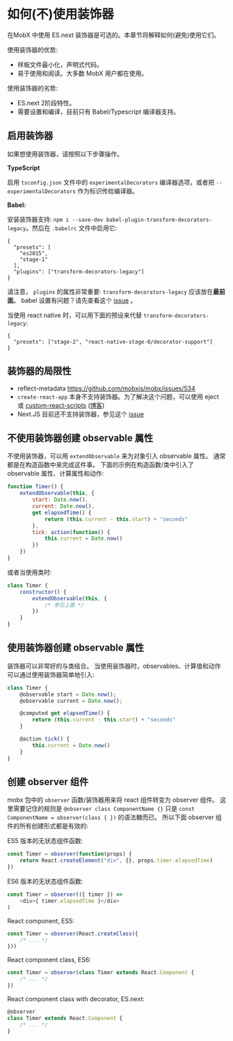 # 如何(不)使用装饰器

在MobX 中使用 ES.next 装饰器是可选的。本章节将解释如何(避免)使用它们。

使用装饰器的优势:
* 样板文件最小化，声明式代码。
* 易于使用和阅读。大多数 MobX 用户都在使用。

使用装饰器的劣势:
* ES.next 2阶段特性。
* 需要设置和编译，目前只有 Babel/Typescript 编译器支持。

## 启用装饰器

如果想使用装饰器，请按照以下步骤操作。

**TypeScript**

启用 `tsconfig.json` 文件中的 `experimentalDecorators` 编译器选项，或者把 `--experimentalDecorators` 作为标识传给编译器。

**Babel:**

安装装饰器支持: `npm i --save-dev babel-plugin-transform-decorators-legacy`。然后在 `.babelrc` 文件中启用它:

```
{
  "presets": [
    "es2015",
    "stage-1"
  ],
  "plugins": ["transform-decorators-legacy"]
}
```

请注意， `plugins` 的属性非常重要: `transform-decorators-legacy` 应该放在**最前面**。
babel 设置有问题？请先查看这个 [issue](https://github.com/mobxjs/mobx/issues/105) 。

当使用 react native 时，可以用下面的预设来代替 `transform-decorators-legacy`:
```
{
  "presets": ["stage-2", "react-native-stage-0/decorator-support"]
}
```

## 装饰器的局限性

* reflect-metadata https://github.com/mobxjs/mobx/issues/534
* `create-react-app` 本身不支持装饰器。为了解决这个问题，可以使用 eject 或 [custom-react-scripts](https://www.npmjs.com/package/custom-react-scripts) ([博客](https://medium.com/@kitze/configure-create-react-app-without-ejecting-d8450e96196a#.n6xx12p5c))
* Next.JS 目前还不支持装饰器，参见这个 [issue](https://github.com/zeit/next.js/issues/26)


## 不使用装饰器创建 observable 属性

不使用装饰器，可以用 `extendObservable` 来为对象引入 observable 属性。
通常都是在构造函数中来完成这件事。
下面的示例在构造函数/类中引入了 observable 属性、计算属性和动作:

```javascript
function Timer() {
	extendObservable(this, {
		start: Date.now(),
		current: Date.now(),
		get elapsedTime() {
			return (this.current - this.start) + "seconds"
		},
        tick: action(function() {
          	this.current = Date.now()
        })
	})
}
```

或者当使用类时:

```javascript
class Timer {
	constructor() {
		extendObservable(this, {
			/* 参见上面 */
		})
	}
}
```

## 使用装饰器创建 observable 属性

装饰器可以非常好的与类结合。
当使用装饰器时，observables、计算值和动作可以通过使用装饰器简单地引入:

```javascript
class Timer {
	@observable start = Date.now();
	@observable current = Date.now();

	@computed get elapsedTime() {
		return (this.current - this.start) + "seconds"
	}

	@action tick() {
		this.current = Date.now()
	}
}
```

## 创建 observer 组件

mobx 包中的 `observer` 函数/装饰器用来将 react 组件转变为 observer 组件。
这里需要记住的规则是 `@observer class ComponentName {}` 只是 `const ComponentName = observer(class { })` 的语法糖而已。
所以下面 observer 组件的所有创建形式都是有效的:

ES5 版本的无状态组件函数:

```javascript
const Timer = observer(function(props) {
	return React.createElement("div", {}, props.timer.elapsedTime)
})
```

ES6 版本的无状态组件函数:

```javascript
const Timer = observer(({ timer }) =>
	<div>{ timer.elapsedTime }</div>
)
```

React component, ES5:

```javascript
const Timer = observer(React.createClass({
	/* ... */
}))
```

React component class, ES6:

```javascript
const Timer = observer(class Timer extends React.Component {
	/* ... */
})
```

React component class with decorator, ES.next:

```javascript
@observer
class Timer extends React.Component {
	/* ... */
}
```
